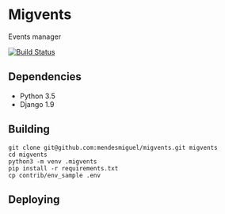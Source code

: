 # Migvents
Events manager

[![Build Status](https://travis-ci.org/mendesmiguel/migvents.svg?branch=master)](https://travis-ci.org/mendesmiguel/migvents)

## Dependencies
- Python 3.5
- Django 1.9

## Building

```console
git clone git@github.com:mendesmiguel/migvents.git migvents
cd migvents
python3 -m venv .migvents
pip install -r requirements.txt
cp contrib/env_sample .env

```

## Deploying

